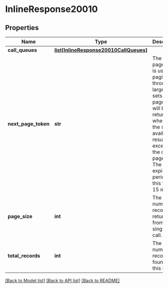 # InlineResponse20010

## Properties
Name | Type | Description | Notes
------------ | ------------- | ------------- | -------------
**call_queues** | [**list[InlineResponse20010CallQueues]**](InlineResponse20010CallQueues.md) |  | [optional] 
**next_page_token** | **str** | The next page token is used to paginate through large result sets. A next page token will be returned whenever the set of available results exceeds the current page size. The expiration period for this token is 15 minutes. | [optional] 
**page_size** | **int** | The number of records returned from a single API call. | [optional] 
**total_records** | **int** | The total number of records found for this query. | [optional] 

[[Back to Model list]](../README.md#documentation-for-models) [[Back to API list]](../README.md#documentation-for-api-endpoints) [[Back to README]](../README.md)

